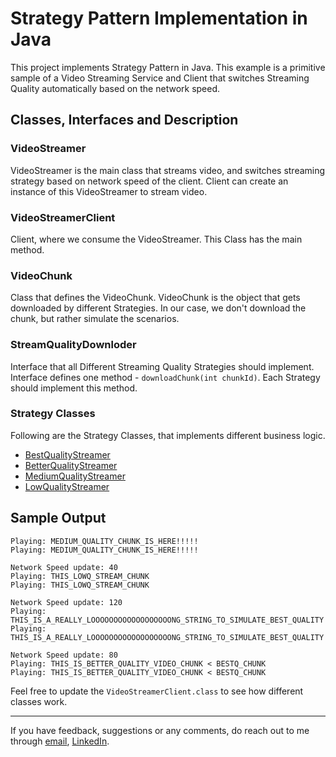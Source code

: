 # Strategy Pattern Implementation in Java

This project implements Strategy Pattern in Java. This example is a primitive sample of a Video Streaming Service and 
Client that switches Streaming Quality automatically based on the network speed.

## Classes, Interfaces and Description

### VideoStreamer

VideoStreamer is the main class that streams video, and switches streaming strategy based on network speed of the client.
Client can create an instance of this VideoStreamer to stream video. 

### VideoStreamerClient

Client, where we consume the VideoStreamer. This Class has the main method.

### VideoChunk 

Class that defines the VideoChunk. VideoChunk is the object that gets downloaded by different Strategies. 
In our case, we don't download the chunk, but rather simulate the scenarios.

### StreamQualityDownloder

Interface that all Different Streaming Quality Strategies should implement. Interface defines one method - `downloadChunk(int chunkId)`.
Each Strategy should implement this method.

### Strategy Classes

Following are the Strategy Classes, that implements different business logic.
- [BestQualityStreamer](src/com/laxmena/BestQualityStreamer.java)
- [BetterQualityStreamer](src/com/laxmena/BetterQualityStreamer.java)
- [MediumQualityStreamer](src/com/laxmena/MediumQualityStreamer.java)
- [LowQualityStreamer](src/com/laxmena/LowQualityStreamer.java)

## Sample Output
```
Playing: MEDIUM_QUALITY_CHUNK_IS_HERE!!!!!
Playing: MEDIUM_QUALITY_CHUNK_IS_HERE!!!!!

Network Speed update: 40
Playing: THIS_LOWQ_STREAM_CHUNK
Playing: THIS_LOWQ_STREAM_CHUNK

Network Speed update: 120
Playing: THIS_IS_A_REALLY_LOOOOOOOOOOOOOOOOOONG_STRING_TO_SIMULATE_BEST_QUALITY
Playing: THIS_IS_A_REALLY_LOOOOOOOOOOOOOOOOOONG_STRING_TO_SIMULATE_BEST_QUALITY

Network Speed update: 80
Playing: THIS_IS_BETTER_QUALITY_VIDEO_CHUNK < BESTQ_CHUNK
Playing: THIS_IS_BETTER_QUALITY_VIDEO_CHUNK < BESTQ_CHUNK
```

Feel free to update the `VideoStreamerClient.class` to see how different classes work.

--------

If you have feedback, suggestions or any comments, do reach out to me through [email](mailto:ConnectWith@laxmena.com), [LinkedIn](https://www.linkedin.com/in/lakshmanan-meiyappan).
